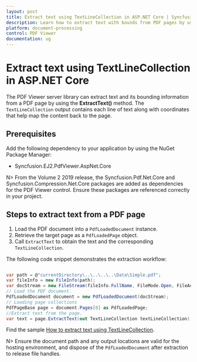 ```yaml
---
layout: post
title: Extract text using TextLineCollection in ASP.NET Core | Syncfusion
description: Learn how to extract text with bounds from PDF pages by using the TextLineCollection API in the Syncfusion ASP.NET Core PDF Viewer.
platform: document-processing
control: PDF Viewer
documentation: ug
---
```



# Extract text using TextLineCollection in ASP.NET Core

The PDF Viewer server library can extract text and its bounding information from a PDF page by using the **ExtractText()** method. The `TextLineCollection` output contains each line of text along with coordinates that help map the content back to the page.

## Prerequisites

Add the following dependency to your application by using the NuGet Package Manager:

* Syncfusion.EJ2.PdfViewer.AspNet.Core

N> From the Volume 2 2019 release, the Syncfusion.Pdf.Net.Core and Syncfusion.Compression.Net.Core packages are added as dependencies for the PDF Viewer control. Ensure these packages are referenced correctly in your project.

## Steps to extract text from a PDF page

1. Load the PDF document into a `PdfLoadedDocument` instance.
2. Retrieve the target page as a `PdfLoadedPage` object.
3. Call `ExtractText` to obtain the text and the corresponding `TextLineCollection`.

The following code snippet demonstrates the extraction workflow:

```cs

var path = @"currentDirectory\..\..\..\..\Data\Simple.pdf";
var fileInfo = new FileInfo(path);
var docStream = new FileStream(fileInfo.FullName, FileMode.Open, FileAccess.Read);
// Load the PDF document.
PdfLoadedDocument document = new PdfLoadedDocument(docStream);
// Loading page collections
PdfPageBase page = document.Pages[0] as PdfLoadedPage;
//Extract text from the page.
var text = page.ExtractText(out TextLineCollection textLineCollection);

```

Find the sample [How to extract text using TextLineCollection](https://www.syncfusion.com/downloads/support/directtrac/general/ze/EXTRAC~21056703041).

N> Ensure the document path and any output locations are valid for the hosting environment, and dispose of the `PdfLoadedDocument` after extraction to release file handles.
